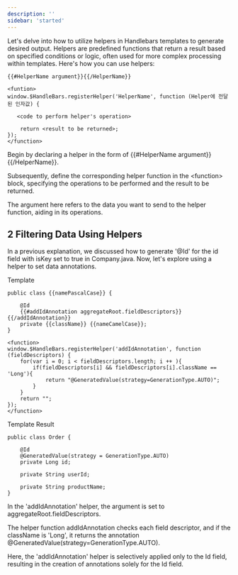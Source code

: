```yaml
---
description: ''
sidebar: 'started'
---
```

Let's delve into how to utilize helpers in Handlebars templates to generate desired output. Helpers are predefined functions that return a result based on specified conditions or logic, often used for more complex processing within templates. Here's how you can use helpers:

```
{{#HelperName argument}}{{/HelperName}}

<funtion>
window.$HandleBars.registerHelper('HelperName', function (Helper에 전달된 인자값) {
    
   <code to perform helper's operation>
    
    return <result to be returned>;
});
</function>
```

Begin by declaring a helper in the form of {{#HelperName argument}}{{/HelperName}}. 

Subsequently, define the corresponding helper function in the <function\> block, specifying the operations to be performed and the result to be returned.

The argument here refers to the data you want to send to the helper function, aiding in its operations.


## 2 Filtering Data Using Helpers
In a previous explanation, we discussed how to generate '@Id' for the id field with isKey set to true in Company.java. Now, let's explore using a helper to set data annotations.

Template
```
public class {{namePascalCase}} {

    @Id
    {{#addIdAnnotation aggregateRoot.fieldDescriptors}}{{/addIdAnnotation}}
    private {{className}} {{nameCamelCase}};
}

<function>
window.$HandleBars.registerHelper('addIdAnnotation', function (fieldDescriptors) {
    for(var i = 0; i < fieldDescriptors.length; i ++ ){
        if(fieldDescriptors[i] && fieldDescriptors[i].className == 'Long'){
            return "@GeneratedValue(strategy=GenerationType.AUTO)";
        }
    }
    return "";
});
</function>
```
Template Result
```
public class Order {

    @Id
    @GeneratedValue(strategy = GenerationType.AUTO)
    private Long id;

    private String userId;

    private String productName;
}
```
In the 'addIdAnnotation' helper, the argument is set to aggregateRoot.fieldDescriptors. 

The helper function addIdAnnotation checks each field descriptor, and if the className is 'Long', it returns the annotation @GeneratedValue(strategy=GenerationType.AUTO).

Here, the 'addIdAnnotation' helper is selectively applied only to the Id field, resulting in the creation of annotations solely for the Id field.

